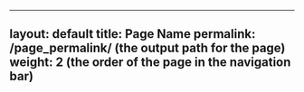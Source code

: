 ---
 layout: default
 title: Page Name
 permalink: /page_permalink/ (the output path for the page)
 weight: 2 (the order of the page in the navigation bar)
 ---
